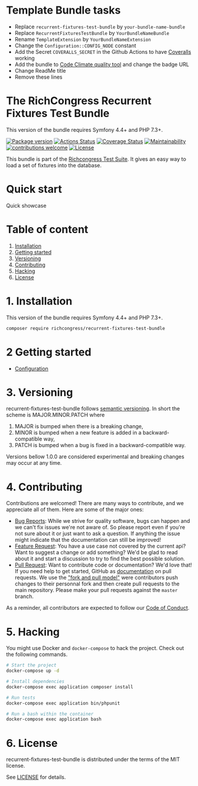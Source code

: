 # Template Bundle tasks

- Replace `recurrent-fixtures-test-bundle` by `your-bundle-name-bundle`
- Replace `RecurrentFixturesTestBundle` by `YourBundleNameBundle`
- Rename `TemplateExtension` by `YourBundleNameExtension`
- Change the `Configuration::CONFIG_NODE` constant
- Add the Secret `COVERALLS_SECRET` in the Github Actions to have [Coveralls](https://coveralls.io/repos/new) working
- Add the bundle to [Code Climate quality tool](https://codeclimate.com/dashboard) and change the badge URL
- Change ReadMe title
- Remove these lines


The RichCongress Recurrent Fixtures Test Bundle
=======================================

This version of the bundle requires Symfony 4.4+ and PHP 7.3+.

[![Package version](https://img.shields.io/packagist/v/richcongress/recurrent-fixtures-test-bundle)](https://packagist.org/packages/richcongress/recurrent-fixtures-test-bundle)
[![Actions Status](https://github.com/richcongress/recurrent-fixtures-test-bundle/workflows/Tests/badge.svg)](https://github.com/t/richcongress/recurrent-fixtures-test-bundle/actions)
[![Coverage Status](https://coveralls.io/repos/github/richcongress/recurrent-fixtures-test-bundle/badge.svg?branch=master)](https://coveralls.io/github/richcongress/recurrent-fixtures-test-bundle?branch=master)
[![Maintainability](https://api.codeclimate.com/v1/badges/recurrent-fixtures-test-bundle/maintainability)](https://codeclimate.com/github/richcongress/recurrent-fixtures-test-bundle/maintainability)
[![contributions welcome](https://img.shields.io/badge/contributions-welcome-brightgreen.svg?style=flat)](https://github.com/richcongress/recurrent-fixtures-test-bundle/issues)
[![License](https://img.shields.io/badge/license-MIT-blue.svg)](LICENSE.md)

This bundle is part of the [Richcongress Test Suite](). It gives an easy way to load a set of fixtures into the database.


# Quick start

Quick showcase

# Table of content

1. [Installation](#1-installation)
2. [Getting started](#2-getting-started)
3. [Versioning](#3-versioning)
4. [Contributing](#4-contributing)
5. [Hacking](#5-hacking)
6. [License](#6-license)


# 1. Installation

This version of the bundle requires Symfony 4.4+ and PHP 7.3+.

```bash
composer require richcongress/recurrent-fixtures-test-bundle
```

# 2 Getting started

- [Configuration](Docs/Configuration.md)

# 3. Versioning

recurrent-fixtures-test-bundle follows [semantic versioning](https://semver.org/). In short the scheme is MAJOR.MINOR.PATCH where
1. MAJOR is bumped when there is a breaking change,
2. MINOR is bumped when a new feature is added in a backward-compatible way,
3. PATCH is bumped when a bug is fixed in a backward-compatible way.

Versions bellow 1.0.0 are considered experimental and breaking changes may occur at any time.


# 4. Contributing

Contributions are welcomed! There are many ways to contribute, and we appreciate all of them. Here are some of the major ones:

* [Bug Reports](https://github.com/richcongress/recurrent-fixtures-test-bundle/issues): While we strive for quality software, bugs can happen and we can't fix issues we're not aware of. So please report even if you're not sure about it or just want to ask a question. If anything the issue might indicate that the documentation can still be improved!
* [Feature Request](https://github.com/richcongress/recurrent-fixtures-test-bundle/issues): You have a use case not covered by the current api? Want to suggest a change or add something? We'd be glad to read about it and start a discussion to try to find the best possible solution.
* [Pull Request](https://github.com/richcongress/recurrent-fixtures-test-bundle/merge_requests): Want to contribute code or documentation? We'd love that! If you need help to get started, GitHub as [documentation](https://help.github.com/articles/about-pull-requests/) on pull requests. We use the ["fork and pull model"](https://help.github.com/articles/about-collaborative-development-models/) were contributors push changes to their personnal fork and then create pull requests to the main repository. Please make your pull requests against the `master` branch.

As a reminder, all contributors are expected to follow our [Code of Conduct](CODE_OF_CONDUCT.md).


# 5. Hacking

You might use Docker and `docker-compose` to hack the project. Check out the following commands.

```bash
# Start the project
docker-compose up -d

# Install dependencies
docker-compose exec application composer install

# Run tests
docker-compose exec application bin/phpunit

# Run a bash within the container
docker-compose exec application bash
```


# 6. License

recurrent-fixtures-test-bundle is distributed under the terms of the MIT license.

See [LICENSE](LICENSE.md) for details.
